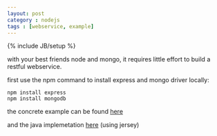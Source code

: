 ```yaml
---
layout: post
category : nodejs
tags : [webservice, example]
---
```

{% include JB/setup %}

with your best friends node and mongo, it requires little effort to build a restful webservice.

first use the npm command to install express and mongo driver locally:

    npm install express
    npm install mongodb

the concrete example can be found [here](https://github.com/yucong/node-mongo)

and the java implemetation [here](https://github.com/yucong/jersey-mongo) (using jersey)